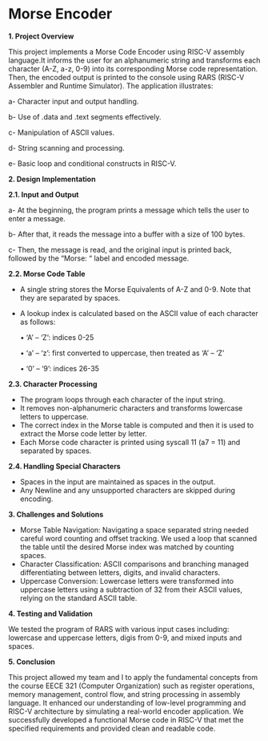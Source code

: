 # Morse Encoder

**1. Project Overview**

This project implements a Morse Code Encoder using RISC-V assembly language.It informs the user for an alphanumeric string and transforms each character (A-Z, a-z, 0-9) into its corresponding Morse code representation. Then, the encoded output is printed to the console
using RARS (RISC-V Assembler and Runtime Simulator).
The application illustrates:

  a- Character input and output handling.

  b- Use of .data and .text segments effectively.

  c- Manipulation of ASCII values.

  d- String scanning and processing.

  e- Basic loop and conditional constructs in RISC-V.

**2. Design Implementation**

**2.1. Input and Output**

a- At the beginning, the program prints a message which tells the user to enter a message.

b- After that, it reads the message into a buffer with a size of 100 bytes.

c- Then, the message is read, and the original input is printed back, followed by the
“Morse: “ label and encoded message.

**2.2. Morse Code Table**
- A single string stores the Morse Equivalents of A-Z and 0-9. Note that they are separated by spaces.
- A lookup index is calculated based on the ASCII value of each character as follows:

  • ‘A’ – ‘Z’: indices 0-25

  • ‘a’ – ‘z’: first converted to uppercase, then treated as ‘A’ – ‘Z’

  • ‘0’ – ‘9’: indices 26-35

**2.3. Character Processing**
- The program loops through each character of the input string.
- It removes non-alphanumeric characters and transforms lowercase letters to uppercase.
- The correct index in the Morse table is computed and then it is used to extract the Morse code letter by letter.
- Each Morse code character is printed using syscall 11 (a7 = 11) and separated by spaces.

**2.4. Handling Special Characters**
- Spaces in the input are maintained as spaces in the output.
- Any Newline and any unsupported characters are skipped during encoding.

**3. Challenges and Solutions**
- Morse Table Navigation:
Navigating a space separated string needed careful word counting and offset tracking.
We used a loop that scanned the table until the desired Morse index was matched by counting spaces.
- Character Classification:
ASCII comparisons and branching managed differentiating between letters, digits, and invalid characters.
- Uppercase Conversion:
Lowercase letters were transformed into uppercase letters using a subtraction of 32 from their ASCII values, relying on the standard ASCII table.

**4. Testing and Validation**

We tested the program of RARS with various input cases including: lowercase and uppercase letters, digis from 0-9, and mixed inputs and spaces.

**5. Conclusion**

This project allowed my team and I to apply the fundamental concepts from the course EECE 321 (Computer Organization) such as register operations, memory management, control flow, and string processing in assembly language. It enhanced our understanding of low-level programming and RISC-V architecture by simulating a real-world encoder application. We successfully developed a functional Morse code in RISC-V that met the specified requirements and provided clean and readable code.
